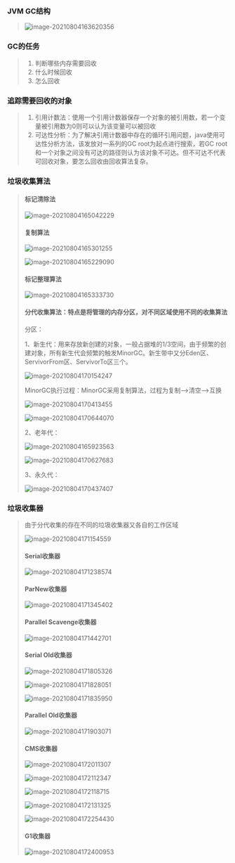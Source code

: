 ### JVM GC结构

> ![image-20210804163620356](image\image-20210804163620356.png)

### GC的任务

> 1. 判断哪些内存需要回收
>2. 什么时候回收
> 3. 怎么回收

### 追踪需要回收的对象

> 1. 引用计数法：使用一个引用计数器保存一个对象的被引用数，若一个变量被引用数为0则可以认为该变量可以被回收
>2. 可达性分析：为了解决引用计数器中存在的循环引用问题，java使用可达性分析方法，该发放对一系列的GC root为起点进行搜索，若GC root和一个对象之间没有可达的路径则认为该对象不可达。但不可达不代表可回收对象，要怎么回收由回收算法复杂。

### 垃圾收集算法

> #### 标记清除法
>
> ![image-20210804165042229](image\image-20210804165042229.png)
>
> #### 复制算法
>
> ![image-20210804165301255](image\image-20210804165301255.png)
>
> ![image-20210804165229090](image\image-20210804165229090.png)
>
> #### 标记整理算法
>
> ![image-20210804165333730](image\image-20210804165333730.png)
>
> #### 分代收集算法：特点是将管理的内存分区，对不同区域使用不同的收集算法
>
> 分区：
>
> 1、新生代：用来存放新创建的对象，一般占据堆的1/3空间，由于频繁的创建对象，所有新生代会频繁的触发MinorGC。新生带中又分Eden区、ServivorFrom区、ServivorTo区三个。
>
> ![image-20210804170154247](image\image-20210804170154247.png)
>
> MinorGC执行过程：MinorGC采用复制算法，过程为复制——>清空——>互换
>
> ![image-20210804170413455](image\image-20210804170413455.png)
>
> ![image-20210804170644070](image\image-20210804170644070.png)
>
> 2、老年代：
>
> ![image-20210804165923563](image\image-20210804165923563.png)
>
> ![image-20210804170627683](image\image-20210804170627683.png)
>
> 3、永久代：
>
> ![image-20210804170437407](image\image-20210804170437407.png)

### 垃圾收集器

> 由于分代收集的存在不同的垃圾收集器又各自的工作区域
>
> ![image-20210804171154559](image\image-20210804171154559.png)
>
> #### Serial收集器
>
> ![image-20210804171238574](image\image-20210804171238574.png)
>
> #### ParNew收集器
>
> ![image-20210804171345402](image\image-20210804171345402.png)
>
> #### Parallel Scavenge收集器
>
> ![image-20210804171442701](image\image-20210804171442701.png)
>
> #### Serial Old收集器
>
> ![image-20210804171805326](image\image-20210804171805326.png)
>
> ![image-20210804171828051](image\image-20210804171828051.png)
>
> ![image-20210804171835950](image\image-20210804171835950.png)
>
> #### Parallel Old收集器
>
> ![image-20210804171903071](image\image-20210804171903071.png)
>
> #### CMS收集器
>
> ![image-20210804172011307](image\image-20210804172011307.png)
>
> ![image-20210804172112347](image\image-20210804172112347.png)
>
> ![image-20210804172118715](image\image-20210804172118715.png)
>
> ![image-20210804172131325](image\image-20210804172131325.png)
>
> ![image-20210804172254430](image\image-20210804172254430.png)
>
> #### G1收集器
>
> ![image-20210804172400953](image\image-20210804172400953.png)
>
> 